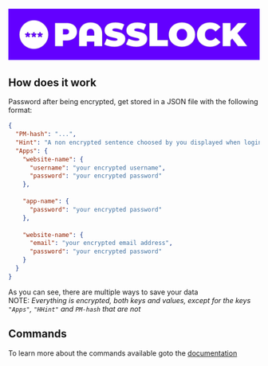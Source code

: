 ![PassLock logo](img/logos/png/logo-line-color.png)

## How does it work

Password after being encrypted, get stored in a JSON file with the following format:

```json
{
  "PM-hash": "...",
  "Hint": "A non encrypted sentence choosed by you displayed when login fails 3 times",
  "Apps": {
    "website-name": {
      "username": "your encrypted username",
      "password": "your encrypted password"
    },

    "app-name": {
      "password": "your encrypted password"
    },

    "website-name": {
      "email": "your encrypted email address",
      "password": "your encrypted password"
    }
  }
}
```
As you can see, there are multiple ways to save your data  
NOTE: *Everything is encrypted, both keys and values, except for the keys `"Apps"`, `"HHint"` and `PM-hash` that are not*
## Commands
To learn more about the commands available goto the [documentation](./DOCS.md)
